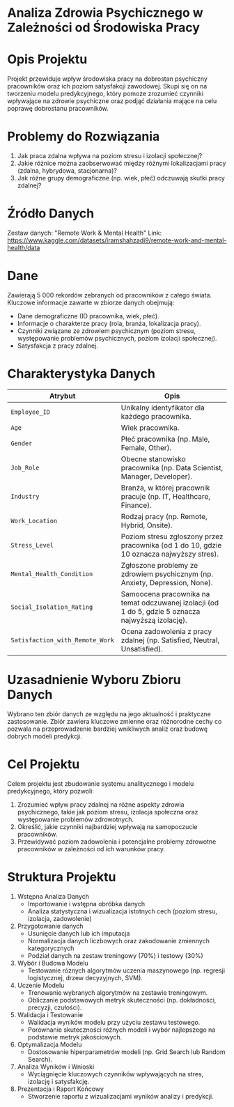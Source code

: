 # Analiza Zdrowia Psychicznego w Zależności od Środowiska Pracy

# Opis Projektu
Projekt przewiduje wpływ środowiska pracy na dobrostan psychiczny pracowników oraz ich poziom satysfakcji zawodowej. Skupi się on na tworzeniu modelu predykcyjnego, który pomoże zrozumieć czynniki wpływające na zdrowie psychiczne oraz podjąć działania mające na celu poprawę dobrostanu pracowników.

# Problemy do Rozwiązania
1. Jak praca zdalna wpływa na poziom stresu i izolacji społecznej?
2. Jakie różnice można zaobserwować między różnymi lokalizacjami pracy (zdalna, hybrydowa, stacjonarna)?
3. Jak różne grupy demograficzne (np. wiek, płeć) odczuwają skutki pracy zdalnej?

# Źródło Danych
Zestaw danych: "Remote Work & Mental Health" 
Link: https://www.kaggle.com/datasets/iramshahzadi9/remote-work-and-mental-health/data

# Dane
Zawierają 5 000 rekordów zebranych od pracowników z całego świata. Kluczowe informacje zawarte w zbiorze danych obejmują:
- Dane demograficzne (ID pracownika, wiek, płeć).
- Informacje o charakterze pracy (rola, branża, lokalizacja pracy).
- Czynniki związane ze zdrowiem psychicznym (poziom stresu, występowanie problemów psychicznych, poziom izolacji społecznej).
- Satysfakcja z pracy zdalnej.

# Charakterystyka Danych

| **Atrybut**                    | **Opis**                                                                                              |
|--------------------------------|-------------------------------------------------------------------------------------------------------|
| `Employee_ID`                  | Unikalny identyfikator dla każdego pracownika.                                                        |
| `Age`                          | Wiek pracownika.                                                                                      |
| `Gender`                       | Płeć pracownika (np. Male, Female, Other).                                                            |
| `Job_Role`                     | Obecne stanowisko pracownika (np. Data Scientist, Manager, Developer).                                |
| `Industry`                     | Branża, w której pracownik pracuje (np. IT, Healthcare, Finance).                                     |
| `Work_Location`                | Rodzaj pracy (np. Remote, Hybrid, Onsite).                                                            |
| `Stress_Level`                 | Poziom stresu zgłoszony przez pracownika (od 1 do 10, gdzie 10 oznacza najwyższy stres).              |
| `Mental_Health_Condition`      | Zgłoszone problemy ze zdrowiem psychicznym (np. Anxiety, Depression, None).                           |
| `Social_Isolation_Rating`      | Samoocena pracownika na temat odczuwanej izolacji (od 1 do 5, gdzie 5 oznacza najwyższą izolację).    |
| `Satisfaction_with_Remote_Work`| Ocena zadowolenia z pracy zdalnej (np. Satisfied, Neutral, Unsatisfied).                              |

# Uzasadnienie Wyboru Zbioru Danych
Wybrano ten zbiór danych ze względu na jego aktualność i praktyczne zastosowanie. Zbiór zawiera kluczowe zmienne oraz różnorodne cechy co pozwala na przeprowadzenie bardziej wnikliwych analiz oraz budowę dobrych modeli predykcji.

# Cel Projektu
Celem projektu jest zbudowanie systemu analitycznego i modelu predykcyjnego, który pozwoli:
1. Zrozumieć wpływ pracy zdalnej na różne aspekty zdrowia psychicznego, takie jak poziom stresu, izolacja społeczna oraz występowanie problemów zdrowotnych.
2. Określić, jakie czynniki najbardziej wpływają na samopoczucie pracowników.
3. Przewidywać poziom zadowolenia i potencjalne problemy zdrowotne pracowników w zależności od ich warunków pracy.

# Struktura Projektu
1. Wstępna Analiza Danych
   - Importowanie i wstępna obróbka danych
   - Analiza statystyczna i wizualizacja istotnych cech (poziom stresu, izolacja, zadowolenie)
2. Przygotowanie danych
   - Usunięcie danych lub ich imputacja
   - Normalizacja danych liczbowych oraz zakodowanie zmiennych kategorycznych
   - Podział danych na zestaw treningowy (70%) i testowy (30%) 
3. Wybór i Budowa Modelu
   - Testowanie różnych algorytmów uczenia maszynowego (np. regresji logistycznej, drzew decyzyjnych, SVM).
4. Uczenie Modelu
   - Trenowanie wybranych algorytmów na zestawie treningowym.
   - Obliczanie podstawowych metryk skuteczności (np. dokładności, precyzji, czułości).
5. Walidacja i Testowanie
   - Walidacja wyników modelu przy użyciu zestawu testowego.
   - Porównanie skuteczności różnych modeli i wybór najlepszego na podstawie metryk jakościowych.
6. Optymalizacja Modelu
   - Dostosowanie hiperparametrów modeli (np. Grid Search lub Random Search).
7. Analiza Wyników i Wnioski
   - Wyciągnięcie kluczowych czynników wpływających na stres, izolację i satysfakcję.
8. Prezentacja i Raport Końcowy
   - Stworzenie raportu z wizualizacjami wyników analizy i predykcji.
